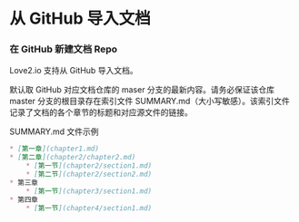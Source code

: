 # 从 GitHub 导入文档

### 在 GitHub 新建文档 Repo

Love2.io 支持从 GitHub 导入文档。

默认取 GitHub 对应文档仓库的 maser 分支的最新内容。请务必保证该仓库 master 分支的根目录存在索引文件 SUMMARY.md（大小写敏感）。该索引文件记录了文档的各个章节的标题和对应源文件的链接。

SUMMARY.md 文件示例

```Markdown
* [第一章](chapter1.md)
* [第二章](chapter2/chapter2.md)
    * [第一节](chapter2/section1.md)
    * [第二节](chapter2/section2.md)
* 第三章
    * [第一节](chapter3/section1.md)
* 第四章
    * [第一节](chapter4/section1.md)
```



